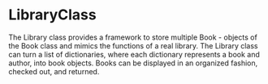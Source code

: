 # LibraryClass
The Library class provides a framework to store multiple Book - objects of the Book class and mimics the functions of a real library. The Library class can turn a list of dictionaries, where each dictionary represents a book and author, into book objects. Books can be displayed in an organized fashion, checked out, and returned.
